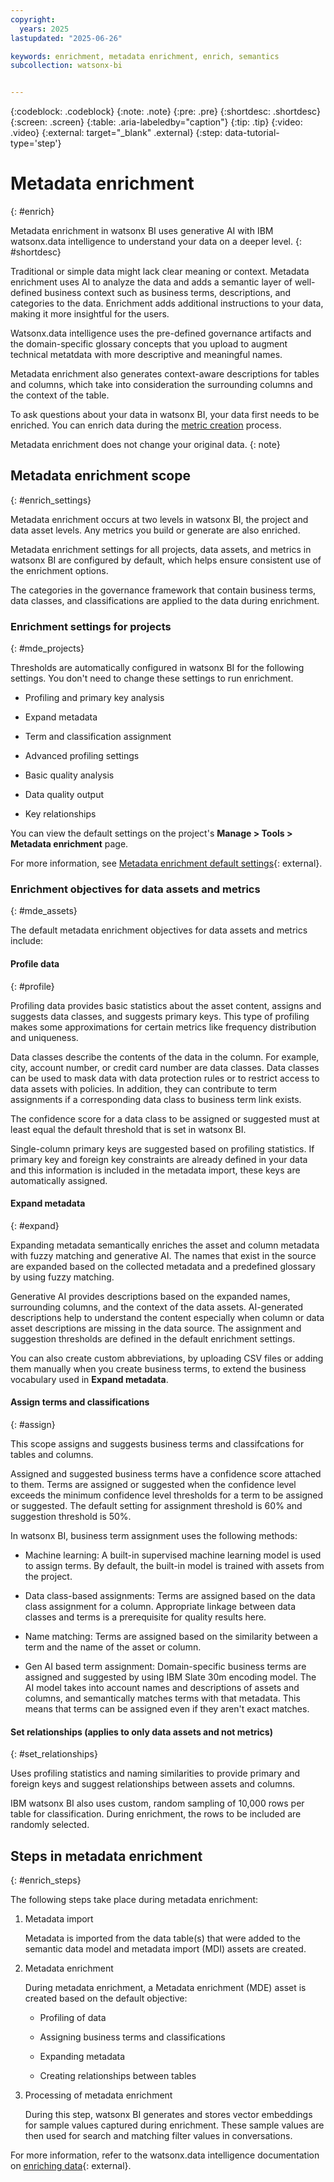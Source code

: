 ```yaml
---
copyright:
  years: 2025
lastupdated: "2025-06-26"

keywords: enrichment, metadata enrichment, enrich, semantics
subcollection: watsonx-bi


---
```


{:codeblock: .codeblock}
{:note: .note}
{:pre: .pre}
{:shortdesc: .shortdesc}
{:screen: .screen}
{:table: .aria-labeledby="caption"}
{:tip: .tip}
{:video: .video}
{:external: target="_blank" .external}
{:step: data-tutorial-type='step'}

# Metadata enrichment
{: #enrich}

Metadata enrichment in watsonx BI uses generative AI with IBM watsonx.data intelligence to understand your data on a deeper level. {: #shortdesc}
 
Traditional or simple data might lack clear meaning or context. Metadata enrichment uses AI to analyze the data and adds a semantic layer of well-defined business context such as business terms, descriptions, and categories to the data. Enrichment adds additional instructions to your data, making it more insightful for the users. 

Watsonx.data intelligence uses the pre-defined governance artifacts and the domain-specific glossary concepts that you upload to augment technical metatdata with more descriptive and meaningful names. 
 
Metadata enrichment also generates context-aware descriptions for tables and columns, which take into consideration the surrounding columns and the context of the table.

To ask questions about your data in watsonx BI, your data first needs to be enriched. You can enrich data during the [metric creation](/docs/watsonx-bi?topic=watsonx-bi-overview_metrics) process. 

Metadata enrichment does not change your original data. 
{: note}

## Metadata enrichment scope
{: #enrich_settings}

Metadata enrichment occurs at two levels in watsonx BI, the project and data asset levels. Any metrics you build or generate are also enriched. 

Metadata enrichment settings for all projects, data assets, and metrics in watsonx BI are configured by default, which helps ensure consistent use of the enrichment options. 

The categories in the governance framework that contain business terms, data classes, and classifications are applied to the data during enrichment.

### Enrichment settings for projects
{: #mde_projects}

Thresholds are automatically configured in watsonx BI for the following settings. You don't need to change these settings to run enrichment. 

- Profiling and primary key analysis

- Expand metadata

- Term and classification assignment

- Advanced profiling settings

- Basic quality analysis

- Data quality output

- Key relationships

You can view the default settings on the project's **Manage > Tools > Metadata enrichment** page.

For more information, see [Metadata enrichment default settings](https://dataplatform.cloud.ibm.com/docs/content/wsj/governance/enrichment-settings.html?context=df&audience=wdp){: external}. 

### Enrichment objectives for data assets and metrics
{: #mde_assets}

The default metadata enrichment objectives for data assets and metrics include:

#### Profile data
{: #profile}

Profiling data provides basic statistics about the asset content, assigns and suggests data classes, and suggests primary keys. This type of profiling makes some approximations for certain metrics like frequency distribution and uniqueness. 

Data classes describe the contents of the data in the column. For example, city, account number, or credit card number are data classes. Data classes can be used to mask data with data protection rules or to restrict access to data assets with policies. In addition, they can contribute to term assignments if a corresponding data class to business term link exists.

The confidence score for a data class to be assigned or suggested must at least equal the default threshold that is set in watsonx BI.

Single-column primary keys are suggested based on profiling statistics. If primary key and foreign key constraints are already defined in your data and this information is included in the metadata import, these keys are automatically assigned.

#### Expand metadata
{: #expand}

Expanding metadata semantically enriches the asset and column metadata with fuzzy matching and generative AI. The names that exist in the source are expanded based on the collected metadata and a predefined glossary by using fuzzy matching. 

Generative AI provides descriptions based on the expanded names, surrounding columns, and the context of the data assets. AI-generated descriptions help to understand the content especially when column or data asset descriptions are missing in the data source. The assignment and suggestion thresholds are defined in the default enrichment settings.
      
You can also create custom abbreviations, by uploading CSV files or adding them manually when you create business terms, to extend the business vocabulary used in **Expand metadata**. 

#### Assign terms and classifications
{: #assign}

This scope assigns and suggests business terms and classifcations for tables and columns. 

Assigned and suggested business terms have a confidence score attached to them. Terms are assigned or suggested when the confidence level exceeds the minimum confidence level thresholds for a term to be assigned or suggested. The default setting for assignment threshold is 60% and suggestion threshold is 50%. 

In watsonx BI, business term assignment uses the following methods:

- Machine learning: A built-in supervised machine learning model is used to assign terms. By default, the built-in model is trained with assets from the project.

- Data class-based assignments: Terms are assigned based on the data class assignment for a column. Appropriate linkage between data classes and terms is a prerequisite for quality results here.

- Name matching: Terms are assigned based on the similarity between a term and the name of the asset or column.

- Gen AI based term assignment: Domain-specific business terms are assigned and suggested by using IBM Slate 30m encoding model. The AI model takes into account names and descriptions of assets and columns, and semantically matches terms with that metadata. This means that terms can be assigned even if they aren't exact matches.

####  Set relationships (applies to only data assets and not metrics) 
{: #set_relationships}

Uses profiling statistics and naming similarities to provide primary and foreign keys and suggest relationships between assets and columns.

IBM watsonx BI also uses custom, random sampling of 10,000 rows per table for classification. During enrichment, the rows to be included are randomly selected. 

## Steps in metadata enrichment
{: #enrich_steps}

The following steps take place during metadata enrichment:

1. Metadata import 

   Metadata is imported from the data table(s) that were added to the semantic data model and metadata import (MDI) assets are created.

2. Metadata enrichment 

   During metadata enrichment, a Metadata enrichment (MDE) asset is created based on the default objective:  

   - Profiling of data 

   - Assigning business terms and classifications 

   - Expanding metadata 

   - Creating relationships between tables 

3. Processing of metadata enrichment 

   During this step, watsonx BI generates and stores vector embeddings for sample values captured during enrichment. These sample values are then used for search and matching filter values in conversations.
   
For more information, refer to the watsonx.data intelligence documentation on [enriching data](https://dataplatform.cloud.ibm.com/docs/content/wsj/governance/metadata-enrichment.html?context=df&audience=wdp){: external}.
